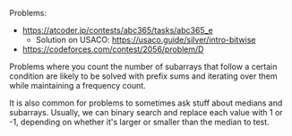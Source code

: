 Problems:
- https://atcoder.jp/contests/abc365/tasks/abc365_e
    - Solution on USACO: https://usaco.guide/silver/intro-bitwise
- https://codeforces.com/contest/2056/problem/D


Problems where you count the number of subarrays that follow a certain condition are likely to be solved with prefix sums and iterating over them while maintaining a frequency count.


It is also common for problems to sometimes ask stuff about medians and subarrays. Usually, we can binary search and replace each value with 1 or -1, depending on whether it's larger or smaller than the median to test.
